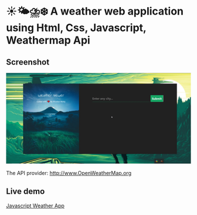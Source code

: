 # ☀️🌤⛈❄️ A weather web application using Html, Css, Javascript, Weathermap Api

## Screenshot
<img src="https://github.com/kuljeet9186/weather-app/blob/master/Screenshot.jpg">

The API provider: http://www.OpenWeatherMap.org

## Live demo
[Javascript Weather App](https://bhaskar-maity.github.io/Javascript-weather-app/)
